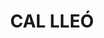 ---
layout: patrimoni-details
title:  "CAL LLEÓ"
alt_title: null
class: "Edifici"
area: null
protection: null
addition_date: null
cat_code: null
cbp_code: "INV CH15"
image: "Cal_Lleo.jpg"
card: null
collections: ["patrimoni-arquitectonic"]
coordinates:
  - group1:
        - [1.46114222777182, 42.356384276610235]
        - [1.461289241538064, 42.356399601622442]
        - [1.461312524765927, 42.356321473876704]
        - [1.461163424576362, 42.356299445117862]
        - [1.46114222777182, 42.356384276610235]
---